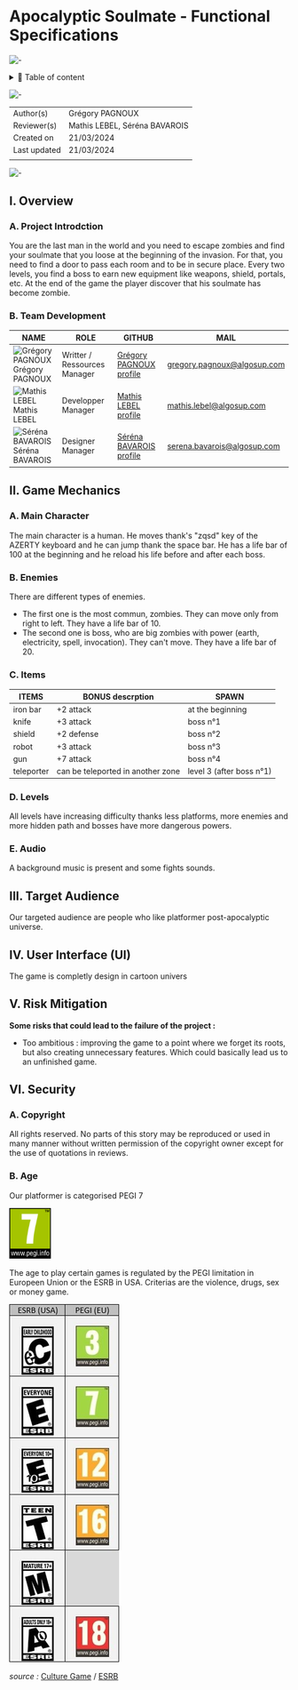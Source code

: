 # Apocalyptic Soulmate - Functional Specifications

![-](https://raw.githubusercontent.com/andreasbm/readme/master/assets/lines/aqua.png)

<details>
<summary>📖 Table of content</summary>

- [Apocalyptic Soulmate - Functional Specifications](#apocalyptic-soulmate---functional-specifications)
  - [I. Overview](#i-overview)
    - [A. Project Introdction](#a-project-introdction)
    - [B. Team Development](#b-team-development)
  - [II. Game Mechanics](#ii-game-mechanics)
    - [A. Main Character](#a-main-character)
    - [B. Enemies](#b-enemies)
    - [C. Items](#c-items)
    - [D. Levels](#d-levels)
    - [E. Audio](#e-audio)
  - [III. Target Audience](#iii-target-audience)
  - [IV. User Interface (UI)](#iv-user-interface-ui)
  - [V. Risk Mitigation](#v-risk-mitigation)
  - [VI. Security](#vi-security)
    - [A. Copyright](#a-copyright)
    - [B. Age](#b-age)

</details>

![-](https://raw.githubusercontent.com/andreasbm/readme/master/assets/lines/aqua.png)

| | |
| ----- | ----- |
| Author(s) | Grégory PAGNOUX |
| Reviewer(s) | Mathis LEBEL, Séréna BAVAROIS |
| Created on | 21/03/2024 |
| Last updated | 21/03/2024 |
|  |  |

![-](https://raw.githubusercontent.com/andreasbm/readme/master/assets/lines/aqua.png)

## I. Overview

### A. Project Introdction

You are the last man in the world and you need to escape zombies and find your soulmate that you loose at the beginning of the invasion.
For that, you need to find a door to pass each room and to be in secure place.
Every two levels, you find a boss to earn new equipment like weapons, shield, portals, etc.
At the end of the game the player discover that his soulmate has become zombie.

### B. Team Development

| NAME | ROLE | GITHUB | MAIL |
| - | - | - | - |
| <img src="https://avatars.githubusercontent.com/u/114397869?v=4" alt="Grégory PAGNOUX" width="75px"> <br> Grégory PAGNOUX | Writter / Ressources Manager | [Grégory PAGNOUX profile](https://github.com/Gregory-Pagnoux) | [gregory.pagnoux@algosup.com](mailto:gregory.pagnoux@algosup.com) |
| <img src="https://avatars.githubusercontent.com/u/145991354?v=4" alt="Mathis LEBEL" width="75px"> <br> Mathis LEBEL | Developper Manager | [Mathis LEBEL profile](https://github.com/mathislebel)|  [mathis.lebel@algosup.com](mailto:mathis.lebel@algosup.com) |
| <img src="https://avatars.githubusercontent.com/u/145995847?v=4" alt="Séréna BAVAROIS" width="75px"> <br> Séréna BAVAROIS | Designer Manager | [Séréna BAVAROIS profile](https://github.com/NanaChocolat)|  [serena.bavarois@algosup.com](mailto:gregory.pagnoux@algosup.com) |

## II. Game Mechanics

### A. Main Character

The main character is a human.
He moves thank's "zqsd" key of the AZERTY keyboard and he can jump thank the space bar.
He has a life bar of 100 at the beginning and he reload his life before and after each boss.

### B. Enemies

There are different types of enemies.

- The first one is the most commun, zombies.
  They can move only from right to left.
  They have a life bar of 10.
- The second one is boss, who are big zombies with power (earth, electricity, spell, invocation).
  They can't move.
  They have a life bar of 20.

### C. Items

| ITEMS | BONUS descrption | SPAWN |
| - | - | - |
| iron bar | +2 attack | at the beginning |
| knife | +3 attack | boss n°1 |
| shield | +2 defense | boss n°2 |
| robot | +3 attack | boss n°3 |
| gun | +7 attack | boss n°4 |
| teleporter | can be teleported in another zone | level 3 (after boss n°1) |

### D. Levels

All levels have increasing difficulty thanks less platforms, more enemies and more hidden path and bosses have more dangerous powers.

### E. Audio

A background music is present and some fights sounds.

## III. Target Audience

Our targeted audience are people who like platformer post-apocalyptic universe.

## IV. User Interface (UI)

The game is completly design in cartoon univers

## V. Risk Mitigation

**Some risks that could lead to the failure of the project :**

- Too ambitious : improving the game to a point where we forget its roots, but also creating unnecessary features. Which could basically lead us to an unfinished game.

## VI. Security

### A. Copyright

All rights reserved. No parts of this story may be reproduced or used in many manner without written permission of the copyright owner except for the use of quotations in reviews.

### B. Age

Our platformer is categorised PEGI 7

<img src="/img/PEGI_7.png" alt="PEGI_7" width="75px">

The age to play certain games is regulated by the PEGI limitation in Europeen Union or the ESRB in USA.
Criterias are the violence, drugs, sex or money game.

![PEGI](/img/ESRB.jpg)

*source :* [Culture Game](https://www.culture-games.com/capsule-technique/pegi-le-systeme-devaluation-europeen-des-jeux-video) / [ESRB](https://www.esrb.org/)
